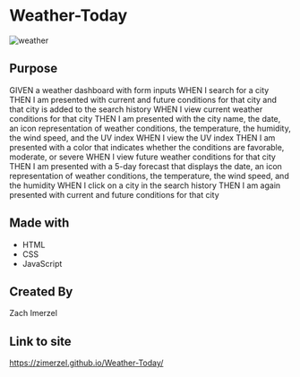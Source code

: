 
# Weather-Today

![weather](https://user-images.githubusercontent.com/79726069/116834786-46195f00-ab85-11eb-848a-25b745b30e5d.PNG)

## Purpose
GIVEN a weather dashboard with form inputs
WHEN I search for a city
THEN I am presented with current and future conditions for that city and that city is added to the search history
WHEN I view current weather conditions for that city
THEN I am presented with the city name, the date, an icon representation of weather conditions, the temperature, the humidity, the wind speed, and the UV index
WHEN I view the UV index
THEN I am presented with a color that indicates whether the conditions are favorable, moderate, or severe
WHEN I view future weather conditions for that city
THEN I am presented with a 5-day forecast that displays the date, an icon representation of weather conditions, the temperature, the wind speed, and the humidity
WHEN I click on a city in the search history
THEN I am again presented with current and future conditions for that city

## Made with

* HTML
* CSS
* JavaScript

## Created By
Zach Imerzel

## Link to site
https://zimerzel.github.io/Weather-Today/
